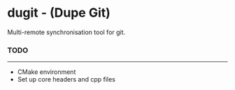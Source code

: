 # dugit - (Dupe Git)
Multi-remote synchronisation tool for git. 

### TODO
---
- CMake environment
- Set up core headers and cpp files
